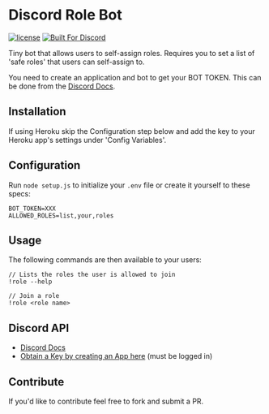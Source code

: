 Discord Role Bot
=========

[![license](https://img.shields.io/github/license/mashape/apistatus.svg)]()
[![Built For Discord](https://img.shields.io/badge/built%20for-Discord-7289DA.svg)](http://discordapp.com)

Tiny bot that allows users to self-assign roles. Requires you to set a list of 'safe roles' that users can self-assign to.

You need to create an application and bot to get your BOT TOKEN. This can be done from the [Discord Docs](https://discordapp.com/developers/applications/me).

## Installation

If using Heroku skip the Configuration step below and add the key to your Heroku app's settings under 'Config Variables'.

## Configuration

Run `node setup.js` to initialize your `.env` file or create it yourself to these specs:

```
BOT_TOKEN=XXX
ALLOWED_ROLES=list,your,roles
```

## Usage

The following commands are then available to your users:
```
// Lists the roles the user is allowed to join
!role --help

// Join a role
!role <role name>
```


## Discord API
- [Discord Docs](https://discordapp.com/developers/)
- [Obtain a Key by creating an App here](https://discordapp.com/developers/applications/me) (must be logged in)


## Contribute
If you'd like to contribute feel free to fork and submit a PR.

